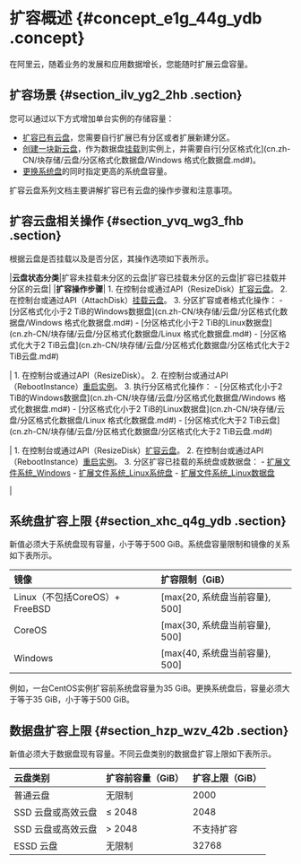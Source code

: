 # 扩容概述 {#concept_e1g_44g_ydb .concept}

在阿里云，随着业务的发展和应用数据增长，您能随时扩展云盘容量。

## 扩容场景 {#section_ilv_yg2_2hb .section}

您可以通过以下方式增加单台实例的存储容量：

-   [扩容已有云盘](cn.zh-CN/块存储/云盘/扩容云盘/离线扩容云盘.md#)，您需要自行扩展已有分区或者扩展新建分区。
-   [创建一块新云盘](cn.zh-CN/块存储/云盘/创建云盘/创建按量付费云盘.md#)，作为数据盘[挂载](cn.zh-CN/块存储/云盘/挂载云盘.md#)到实例上，并需要自行[分区格式化](cn.zh-CN/块存储/云盘/分区格式化数据盘/Windows 格式化数据盘.md#)。
-   [更换系统盘](cn.zh-CN/块存储/云盘/更换系统盘/更换系统盘（公共镜像）.md#)的同时指定更高的系统盘容量。

扩容云盘系列文档主要讲解扩容已有云盘的操作步骤和注意事项。

## 扩容云盘相关操作 {#section_yvq_wg3_fhb .section}

根据云盘是否挂载以及是否分区，其操作选项如下表所示。

|**云盘状态分类**|扩容未挂载未分区的云盘|扩容已挂载未分区的云盘|扩容已挂载并分区的云盘|
|**扩容操作步骤**| 1.  在控制台或通过API（ResizeDisk）[扩容云盘](cn.zh-CN/块存储/云盘/扩容云盘/离线扩容云盘.md#)。
2.  在控制台或通过API（AttachDisk）[挂载云盘](cn.zh-CN/块存储/云盘/挂载云盘.md#)。
3.  分区扩容或者格式化操作：
    -   [分区格式化小于2 TiB的Windows数据盘](cn.zh-CN/块存储/云盘/分区格式化数据盘/Windows 格式化数据盘.md#)
    -   [分区格式化小于2 TiB的Linux数据盘](cn.zh-CN/块存储/云盘/分区格式化数据盘/Linux 格式化数据盘.md#)
    -   [分区格式化大于2 TiB云盘](cn.zh-CN/块存储/云盘/分区格式化数据盘/分区格式化大于2 TiB云盘.md#)

 | 1.  在控制台或通过API（ResizeDisk）。
2.  在控制台或通过API（RebootInstance）[重启实例](../../../../../cn.zh-CN/实例/实例生命周期/重启实例.md#)。
3.  执行分区格式化操作：
    -   [分区格式化小于2 TiB的Windows数据盘](cn.zh-CN/块存储/云盘/分区格式化数据盘/Windows 格式化数据盘.md#)
    -   [分区格式化小于2 TiB的Linux数据盘](cn.zh-CN/块存储/云盘/分区格式化数据盘/Linux 格式化数据盘.md#)
    -   [分区格式化大于2 TiB云盘](cn.zh-CN/块存储/云盘/分区格式化数据盘/分区格式化大于2 TiB云盘.md#)

 | 1.  在控制台或通过API（ResizeDisk）[扩容云盘](cn.zh-CN/块存储/云盘/扩容云盘/离线扩容云盘.md#)。
2.  在控制台或通过API（RebootInstance）[重启实例](../../../../../cn.zh-CN/实例/实例生命周期/重启实例.md#)。
3.  分区扩容已挂载的系统盘或数据盘：
    -   [扩展文件系统\_Windows](cn.zh-CN/块存储/云盘/扩容云盘/扩展文件系统_Windows.md#)
    -   [扩展文件系统\_Linux系统盘](cn.zh-CN/块存储/云盘/扩容云盘/扩展文件系统_Linux系统盘.md#)
    -   [扩展文件系统\_Linux数据盘](cn.zh-CN/块存储/云盘/扩容云盘/扩展文件系统_Linux数据盘.md#)

 |

## 系统盘扩容上限 {#section_xhc_q4g_ydb .section}

新值必须大于系统盘现有容量，小于等于500 GiB。系统盘容量限制和镜像的关系如下表所示。

|镜像|扩容限制（GiB）|
|:-|:--------|
|Linux（不包括CoreOS）+ FreeBSD|\[max\{20, 系统盘当前容量\}, 500\]|
|CoreOS|\[max\{30, 系统盘当前容量\}, 500\]|
|Windows|\[max\{40, 系统盘当前容量\}, 500\]|

例如，一台CentOS实例扩容前系统盘容量为35 GiB。更换系统盘后，容量必须大于等于35 GiB，小于等于500 GiB。

## 数据盘扩容上限 {#section_hzp_wzv_42b .section}

新值必须大于数据盘现有容量。不同云盘类别的数据盘扩容上限如下表所示。

|云盘类别|扩容前容量（GiB）|扩容上限（GiB）|
|:---|:---------|:--------|
|普通云盘|无限制|2000|
|SSD 云盘或高效云盘|≤ 2048|2048|
|SSD 云盘或高效云盘|\> 2048|不支持扩容|
|ESSD 云盘|无限制|32768|

